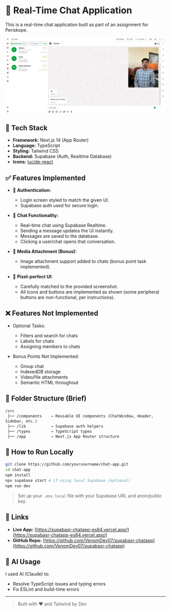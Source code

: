 # 💬 Real-Time Chat Application

This is a real-time chat application built as part of an assignment for Periskope.

![Chat Screenshot](https://github.com/VenomDev07/supabasr-chatapp/blob/main/public/images/image.png)

## 🚀 Tech Stack

- **Framework:** Next.js 14 (App Router)
- **Language:** TypeScript
- **Styling:** Tailwind CSS
- **Backend:** Supabase (Auth, Realtime Database)
- **Icons:** [lucide-react](https://github.com/lucide-icons/lucide/tree/main/packages/lucide-react)

## ✅ Features Implemented

- 🔐 **Authentication:**
  - Login screen styled to match the given UI.
  - Supabase auth used for secure login.

- 💬 **Chat Functionality:**
  - Real-time chat using Supabase Realtime.
  - Sending a message updates the UI instantly.
  - Messages are saved to the database.
  - Clicking a user/chat opens that conversation.

- 📸 **Media Attachment (Bonus):**
  - Image attachment support added to chats (bonus point task implemented).

- 🎨 **Pixel-perfect UI:**
  - Carefully matched to the provided screenshot.
  - All icons and buttons are implemented as shown (some peripheral buttons are non-functional, per instructions).

## ❌ Features Not Implemented

- Optional Tasks:
  - Filters and search for chats
  - Labels for chats
  - Assigning members to chats

- Bonus Points Not Implemented:
  - Group chat
  - IndexedDB storage
  - Video/file attachments
  - Semantic HTML throughout

## 📂 Folder Structure (Brief)

```
/src
 ├── /components    → Reusable UI components (ChatWindow, Header, Sidebar, etc.)
 ├── /lib           → Supabase auth helpers
 ├── /types         → TypeScript types
 ├── /app           → Next.js App Router structure
```

## 🧠 How to Run Locally

```bash
git clone https://github.com/yourusername/chat-app.git
cd chat-app
npm install
npx supabase start # if using local Supabase (optional)
npm run dev
```

> Set up your `.env.local` file with your Supabase URL and anon/public key.

## 🔗 Links

- **Live App:** [https://supabasr-chatapp-es84.vercel.app/](https://supabasr-chatapp-es84.vercel.app/)
- **GitHub Repo:** [https://github.com/VenomDev07/supabasr-chatapp](https://github.com/VenomDev07/supabasr-chatapp)

## 🤖 AI Usage

I used AI (Claude) to:
- Resolve TypeScript issues and typing errors
- Fix ESLint and build-time errors

---

> Built with ❤️ and Tailwind by Dev
